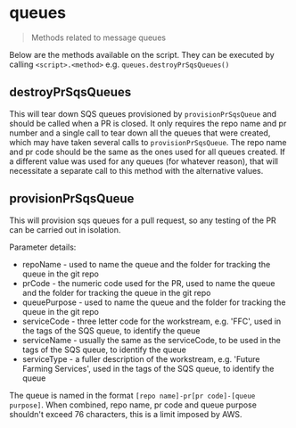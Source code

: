 # queues

> Methods related to message queues

Below are the methods available on the script. They can be executed by calling
`<script>.<method>` e.g. `queues.destroyPrSqsQueues()`

## destroyPrSqsQueues

This will tear down SQS queues provisioned by `provisionPrSqsQueue` and should
be called when a PR is closed. It only requires the repo name and pr number and
a single call to tear down all the queues that were created, which may have
taken several calls to `provisionPrSqsQueue`.
The repo name and pr code should be the same as the ones used for all queues
created. If a different value was used for any queues (for whatever reason),
that will necessitate a separate call to this method with the alternative
values.

## provisionPrSqsQueue

This will provision sqs queues for a pull request, so any testing of the PR can
be carried out in isolation.

Parameter details:
* repoName - used to name the queue and the folder for tracking the queue in
  the git repo
* prCode - the numeric code used for the PR, used to name the queue and the
  folder for tracking the queue in the git repo
* queuePurpose - used to name the queue and the folder for tracking the queue
  in the git repo
* serviceCode - three letter code for the workstream, e.g. 'FFC', used in the
  tags of the SQS queue, to identify the queue
* serviceName - usually the same as the serviceCode, to be used in the tags of
  the SQS queue, to identify the queue
* serviceType - a fuller description of the workstream, e.g. 'Future Farming
  Services', used in the tags of the SQS queue, to identify the queue

The queue is named in the format `[repo name]-pr[pr code]-[queue purpose]`.
When combined, repo name, pr code and queue purpose shouldn't exceed 76
characters, this is a limit imposed by AWS.
